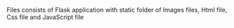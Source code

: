 Files consists of Flask application with static folder of Images files, Html file, Css file and JavaScript file
